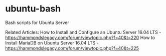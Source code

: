 # ubuntu-bash
Bash scripts for Ubuntu Server

Related Articles:
How to Install and Configure an Ubuntu Server 16.04 LTS - https://hammondslegacy.com/forum/viewtopic.php?f=40&t=220
How to Install MariaDB on Ubuntu Server 16.04 LTS - https://hammondslegacy.com/forum/viewtopic.php?f=40&t=225
